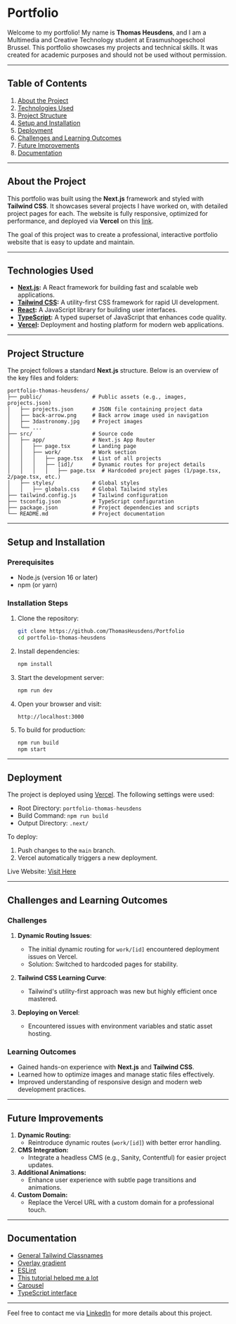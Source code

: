 # Portfolio

Welcome to my portfolio! My name is **Thomas Heusdens**, and I am a Multimedia and Creative Technology student at Erasmushogeschool Brussel. This portfolio showcases my projects and technical skills. It was created for academic purposes and should not be used without permission.

---

## Table of Contents
1. [About the Project](#about-the-project)
2. [Technologies Used](#technologies-used)
3. [Project Structure](#project-structure)
4. [Setup and Installation](#setup-and-installation)
5. [Deployment](#deployment)
6. [Challenges and Learning Outcomes](#challenges-and-learning-outcomes)
7. [Future Improvements](#future-improvements)
8. [Documentation](#documentation)

---

## About the Project

This portfolio was built using the **Next.js** framework and styled with **Tailwind CSS**. It showcases several projects I have worked on, with detailed project pages for each. The website is fully responsive, optimized for performance, and deployed via **Vercel** on this [link](https://portfolio-7blepee2o-thomasheusdens-projects.vercel.app/).

The goal of this project was to create a professional, interactive portfolio website that is easy to update and maintain.

---

## Technologies Used

- **[Next.js](https://nextjs.org/):** A React framework for building fast and scalable web applications.
- **[Tailwind CSS](https://tailwindcss.com/):** A utility-first CSS framework for rapid UI development.
- **[React](https://reactjs.org/):** A JavaScript library for building user interfaces.
- **[TypeScript](https://www.typescriptlang.org/):** A typed superset of JavaScript that enhances code quality.
- **[Vercel](https://vercel.com/):** Deployment and hosting platform for modern web applications.

---

## Project Structure

The project follows a standard **Next.js** structure. Below is an overview of the key files and folders:

```plaintext
portfolio-thomas-heusdens/
├── public/                # Public assets (e.g., images, projects.json)
│   ├── projects.json      # JSON file containing project data
│   ├── back-arrow.png     # Back arrow image used in navigation
│   ├── 3dastronomy.jpg    # Project images
│   └── ...
├── src/                   # Source code
│   ├── app/               # Next.js App Router
│   │   ├── page.tsx       # Landing page
│   │   ├── work/          # Work section
│   │   │   ├── page.tsx   # List of all projects
│   │   │   ├── [id]/      # Dynamic routes for project details
│   │   │   │   ├── page.tsx  # Hardcoded project pages (1/page.tsx, 2/page.tsx, etc.)
│   ├── styles/            # Global styles
│   │   ├── globals.css    # Global Tailwind styles
├── tailwind.config.js     # Tailwind configuration
├── tsconfig.json          # TypeScript configuration
├── package.json           # Project dependencies and scripts
└── README.md              # Project documentation
```

---

## Setup and Installation

### Prerequisites
- Node.js (version 16 or later)
- npm (or yarn)

### Installation Steps
1. Clone the repository:
   ```bash
   git clone https://github.com/ThomasHeusdens/Portfolio
   cd portfolio-thomas-heusdens
   ```

2. Install dependencies:
   ```bash
   npm install
   ```

3. Start the development server:
   ```bash
   npm run dev
   ```

4. Open your browser and visit:
   ```
   http://localhost:3000
   ```

5. To build for production:
   ```bash
   npm run build
   npm start
   ```

---

## Deployment

The project is deployed using [Vercel](https://vercel.com/). The following settings were used:
- Root Directory: `portfolio-thomas-heusdens`
- Build Command: `npm run build`
- Output Directory: `.next/`

To deploy:
1. Push changes to the `main` branch.
2. Vercel automatically triggers a new deployment.

Live Website: [Visit Here](https://portfolio-o4vexlex6-thomasheusdens-projects.vercel.app/)

---

## Challenges and Learning Outcomes

### Challenges
1. **Dynamic Routing Issues**:
   - The initial dynamic routing for `work/[id]` encountered deployment issues on Vercel.
   - Solution: Switched to hardcoded pages for stability.

2. **Tailwind CSS Learning Curve**:
   - Tailwind's utility-first approach was new but highly efficient once mastered.

3. **Deploying on Vercel**:
   - Encountered issues with environment variables and static asset hosting.

### Learning Outcomes
- Gained hands-on experience with **Next.js** and **Tailwind CSS**.
- Learned how to optimize images and manage static files effectively.
- Improved understanding of responsive design and modern web development practices.

---

## Future Improvements
1. **Dynamic Routing:**
   - Reintroduce dynamic routes (`work/[id]`) with better error handling.
2. **CMS Integration:**
   - Integrate a headless CMS (e.g., Sanity, Contentful) for easier project updates.
3. **Additional Animations:**
   - Enhance user experience with subtle page transitions and animations.
4. **Custom Domain:**
   - Replace the Vercel URL with a custom domain for a professional touch.

---

## Documentation

- [General Tailwind Classnames](https://v2.tailwindcss.com/docs)
- [Overlay gradient](https://smarative.com/blog/how-to-apply-image-background-and-overlay-gradient-using-tailwind-css)
- [ESLint](https://eslint.org/docs/latest/use/command-line-interface)
- [This tutorial helped me a lot](https://www.freecodecamp.org/news/how-to-build-a-portfolio-site-with-nextjs-tailwindcss)
- [Carousel](https://www.npmjs.com/package/react-responsive-carousel)
- [TypeScript interface](https://www.webdevtutor.net/blog/typescript-interface-data-model)

---

Feel free to contact me via [LinkedIn](https://www.linkedin.com/in/thomas-heusdens-0bba19258/) for more details about this project.